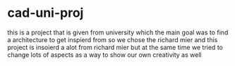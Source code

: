# cad-uni-proj
this is a project that is given from university which the main goal was to find a architecture to get inspierd from so we chose the richard mier and this project is insoierd a alot from richard mier but at the same time we tried to change  lots of aspects as a way to  show our own creativity as well
